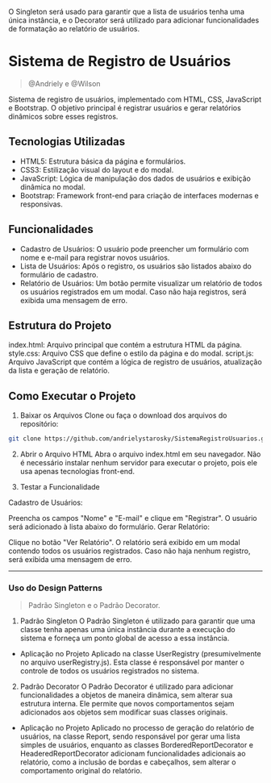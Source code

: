 O Singleton será usado para garantir que a lista de usuários tenha uma única instância, e o Decorator será utilizado para adicionar funcionalidades de formatação ao relatório de usuários.

# Sistema de Registro de Usuários
> @Andriely e @Wilson

Sistema de registro de usuários, implementado com HTML, CSS, JavaScript e Bootstrap. O objetivo principal é registrar usuários e gerar relatórios dinâmicos sobre esses registros.

## Tecnologias Utilizadas

- HTML5: Estrutura básica da página e formulários.
- CSS3: Estilização visual do layout e do modal.
- JavaScript: Lógica de manipulação dos dados de usuários e exibição dinâmica no modal.
- Bootstrap: Framework front-end para criação de interfaces modernas e responsivas.

## Funcionalidades

- Cadastro de Usuários: O usuário pode preencher um formulário com nome e e-mail para registrar novos usuários.
- Lista de Usuários: Após o registro, os usuários são listados abaixo do formulário de cadastro.
- Relatório de Usuários: Um botão permite visualizar um relatório de todos os usuários registrados em um modal. Caso não haja registros, será exibida uma mensagem de erro.

## Estrutura do Projeto

index.html: Arquivo principal que contém a estrutura HTML da página.
style.css: Arquivo CSS que define o estilo da página e do modal.
script.js: Arquivo JavaScript que contém a lógica de registro de usuários, atualização da lista e geração de relatório.

## Como Executar o Projeto

1. Baixar os Arquivos
Clone ou faça o download dos arquivos do repositório:

```bash
git clone https://github.com/andrielystarosky/SistemaRegistroUsuarios.git
```

2. Abrir o Arquivo HTML
Abra o arquivo index.html em seu navegador. Não é necessário instalar nenhum servidor para executar o projeto, pois ele usa apenas tecnologias front-end.

3. Testar a Funcionalidade

Cadastro de Usuários:

Preencha os campos "Nome" e "E-mail" e clique em "Registrar".
O usuário será adicionado à lista abaixo do formulário.
Gerar Relatório:

Clique no botão "Ver Relatório".
O relatório será exibido em um modal contendo todos os usuários registrados. Caso não haja nenhum registro, será exibida uma mensagem de erro.

---

### Uso do Design Patterns
> Padrão Singleton e o Padrão Decorator.

1. Padrão Singleton
O Padrão Singleton é utilizado para garantir que uma classe tenha apenas uma única instância durante a execução do sistema e forneça um ponto global de acesso a essa instância.

- Aplicação no Projeto
Aplicado na classe UserRegistry (presumivelmente no arquivo userRegistry.js). Esta classe é responsável por manter o controle de todos os usuários registrados no sistema.

2. Padrão Decorator
O Padrão Decorator é utilizado para adicionar funcionalidades a objetos de maneira dinâmica, sem alterar sua estrutura interna. Ele permite que novos comportamentos sejam adicionados aos objetos sem modificar suas classes originais.

- Aplicação no Projeto
Aplicado no processo de geração do relatório de usuários, na classe Report, sendo responsável por gerar uma lista simples de usuários, enquanto as classes BorderedReportDecorator e HeaderedReportDecorator adicionam funcionalidades adicionais ao relatório, como a inclusão de bordas e cabeçalhos, sem alterar o comportamento original do relatório.

